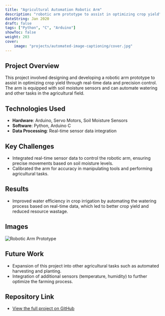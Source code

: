 ```yaml
---
title: "Agricultural Automation Robotic Arm"
description: "robotic arm prototype to assist in optimizing crop yield"
dateString: Jan 2020
draft: false
tags: ["Python", "C", "Arduino"]
showToc: false
weight: 203
cover:
    image: "projects/automated-image-captioning/cover.jpg"
--- 
```


## Project Overview
This project involved designing and developing a robotic arm prototype to assist in optimizing crop yield through real-time data and precision control. The arm is equipped with soil moisture sensors and can automate watering and other tasks in the agricultural field.

## Technologies Used
- **Hardware**: Arduino, Servo Motors, Soil Moisture Sensors
- **Software**: Python, Arduino C
- **Data Processing**: Real-time sensor data integration

## Key Challenges
- Integrated real-time sensor data to control the robotic arm, ensuring precise movements based on soil moisture levels.
- Calibrated the arm for accuracy in manipulating tools and performing agricultural tasks.

## Results
- Improved water efficiency in crop irrigation by automating the watering process based on real-time data, which led to better crop yield and reduced resource wastage.

## Images
![Robotic Arm Prototype](link-to-image)

## Future Work
- Expansion of this project into other agricultural tasks such as automated harvesting and planting.
- Integration of additional sensors (temperature, humidity) to further optimize the farming process.

## Repository Link
- [View the full project on GitHub](https://github.com/SamsonAjadalu)

